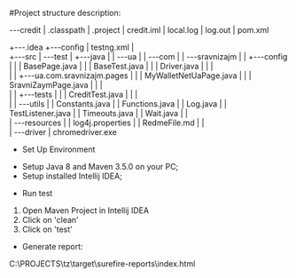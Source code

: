 #Project structure description:


---credit
|   .classpath
|   .project
|   credit.iml
|   local.log
|   log.out
|   pom.xml

+---.idea
+---config
|       testng.xml
|       
+---src
|   \---test
|       +---java
|       |   \---ua
|       |       \---com
|       |           \---sravnizajm
|       |               +---config
|       |               |       BasePage.java
|       |               |       BaseTest.java
|       |               |       Driver.java
|       |               |       
|       |               +---ua.com.sravnizajm.pages
|       |               |       MyWalletNetUaPage.java
|       |               |       SravniZaymPage.java
|       |               |       
|       |               +---tests
|       |               |       CreditTest.java
|       |               |       
|       |               \---utils
|       |                       Constants.java
|       |                       Functions.java
|       |                       Log.java
|       |                       TestListener.java
|       |                       Timeouts.java
|       |                       Wait.java
|       |                       
|       \---resources
|           |   log4j.properties
|           |   RedmeFile.md
|           |   
|           \---driver
|                   chromedriver.exe

* Set Up Environment

- Setup Java 8 and Maven 3.5.0 on your PC;
- Setup installed Intellij IDEA;

* Run test

1.	Open Maven Project in Intellij IDEA
2.	Click on 'clean' 
3.	Click on 'test' 

* Generate report:

C:\PROJECTS\tz\target\surefire-reports\index.html
   
   
	
 